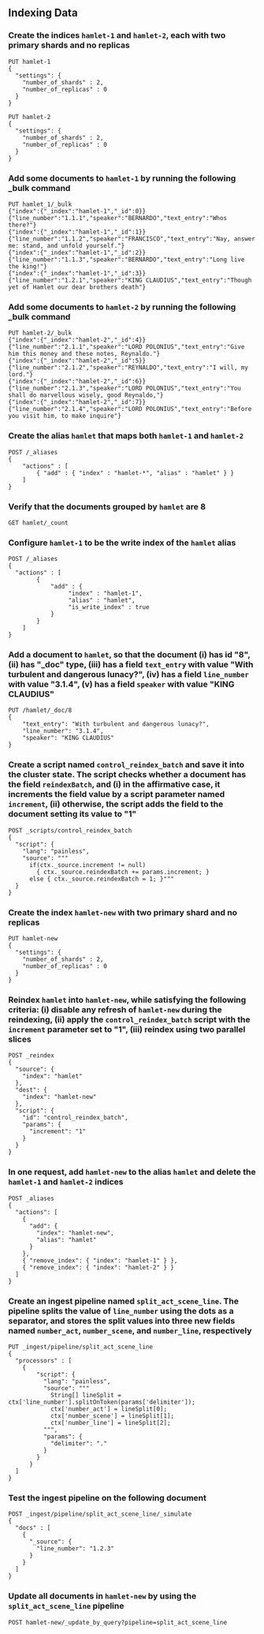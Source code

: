 ## Indexing Data

### Create the indices `hamlet-1` and `hamlet-2`, each with two primary shards and no replicas

```
PUT hamlet-1
{
  "settings": {
    "number_of_shards" : 2,
    "number_of_replicas" : 0
  }
}

PUT hamlet-2
{
  "settings": {
    "number_of_shards" : 2,
    "number_of_replicas" : 0
  }
}
```

### Add some documents to `hamlet-1` by running the following _bulk command

```
PUT hamlet_1/_bulk
{"index":{"_index":"hamlet-1","_id":0}}
{"line_number":"1.1.1","speaker":"BERNARDO","text_entry":"Whos there?"}
{"index":{"_index":"hamlet-1","_id":1}}
{"line_number":"1.1.2","speaker":"FRANCISCO","text_entry":"Nay, answer me: stand, and unfold yourself."}
{"index":{"_index":"hamlet-1","_id":2}}
{"line_number":"1.1.3","speaker":"BERNARDO","text_entry":"Long live the king!"}
{"index":{"_index":"hamlet-1","_id":3}}
{"line_number":"1.2.1","speaker":"KING CLAUDIUS","text_entry":"Though yet of Hamlet our dear brothers death"}
```

### Add some documents to `hamlet-2` by running the following _bulk command

```
PUT hamlet-2/_bulk
{"index":{"_index":"hamlet-2","_id":4}}
{"line_number":"2.1.1","speaker":"LORD POLONIUS","text_entry":"Give him this money and these notes, Reynaldo."}
{"index":{"_index":"hamlet-2","_id":5}}
{"line_number":"2.1.2","speaker":"REYNALDO","text_entry":"I will, my lord."}
{"index":{"_index":"hamlet-2","_id":6}}
{"line_number":"2.1.3","speaker":"LORD POLONIUS","text_entry":"You shall do marvellous wisely, good Reynaldo,"}
{"index":{"_index":"hamlet-2","_id":7}}
{"line_number":"2.1.4","speaker":"LORD POLONIUS","text_entry":"Before you visit him, to make inquire"}
```

### Create the alias `hamlet` that maps both `hamlet-1` and `hamlet-2`

```
POST /_aliases
{
    "actions" : [
        { "add" : { "index" : "hamlet-*", "alias" : "hamlet" } }
    ]
}
```

### Verify that the documents grouped by `hamlet` are 8

```
GET hamlet/_count
```

### Configure `hamlet-1` to be the write index of the `hamlet` alias

```
POST /_aliases
{
  "actions" : [
        {
            "add" : {
                 "index" : "hamlet-1",
                 "alias" : "hamlet",
                 "is_write_index" : true
            }
        }
    ]
}
```

### Add a document to `hamlet`, so that the document (i) has id "8", (ii) has "_doc" type, (iii) has a field `text_entry` with value "With turbulent and dangerous lunacy?", (iv) has a field `line_number` with value "3.1.4", (v) has a field `speaker` with value "KING CLAUDIUS"

```
PUT /hamlet/_doc/8
{
    "text_entry": "With turbulent and dangerous lunacy?",
    "line_number": "3.1.4",
    "speaker": "KING CLAUDIUS"
}
```

### Create a script named `control_reindex_batch` and save it into the cluster state. The script checks whether a document has the field `reindexBatch`, and (i) in the affirmative case, it increments the field value by a script parameter named `increment`, (ii) otherwise, the script adds the field to the document setting its value to "1"

```
POST _scripts/control_reindex_batch
{
  "script": {
    "lang": "painless",
    "source": """
      if(ctx._source.increment != null) 
        { ctx._source.reindexBatch += params.increment; } 
      else { ctx._source.reindexBatch = 1; }"""
  }
}
```

### Create the index `hamlet-new` with two primary shard and no replicas

```
PUT hamlet-new
{
  "settings": {
    "number_of_shards" : 2,
    "number_of_replicas" : 0
  }
}
```

### Reindex `hamlet` into `hamlet-new`, while satisfying the following criteria: (i) disable any refresh of `hamlet-new` during the reindexing, (ii) apply the `control_reindex_batch` script with the `increment` parameter set to "1", (iii) reindex using two parallel slices

```
POST _reindex
{
  "source": {
    "index": "hamlet"
  },
  "dest": {
    "index": "hamlet-new"
  },
  "script": {
    "id": "control_reindex_batch",
    "params": {
      "increment": "1"
    }
  }
}
```

### In one request, add `hamlet-new` to the alias `hamlet` and delete the `hamlet-1` and `hamlet-2` indices

```
POST _aliases
{
  "actions": [
    {
      "add": {
        "index": "hamlet-new",
        "alias": "hamlet"
      }
    },
    { "remove_index": { "index": "hamlet-1" } },
    { "remove_index": { "index": "hamlet-2" } }
  ]
}
```

### Create an ingest pipeline named `split_act_scene_line`. The pipeline splits the value of `line_number` using the dots as a separator, and stores the split values into three new fields named `number_act`, `number_scene`, and `number_line`, respectively

```
PUT _ingest/pipeline/split_act_scene_line
{
  "processors" : [
    {
        "script": {
          "lang": "painless",
          "source": """
            String[] lineSplit = ctx['line_number'].splitOnToken(params['delimiter']);
            ctx['number_act'] = lineSplit[0];
            ctx['number_scene'] = lineSplit[1];
            ctx['number_line'] = lineSplit[2];
          """,
          "params": {
            "delimiter": "."
          }
        }
      }
  ]
}
```

### Test the ingest pipeline on the following document

```
POST _ingest/pipeline/split_act_scene_line/_simulate
{
  "docs" : [
    { 
      "_source": {
        "line_number": "1.2.3"
      }
    }
  ]
}
```

### Update all documents in `hamlet-new` by using the `split_act_scene_line` pipeline

```
POST hamlet-new/_update_by_query?pipeline=split_act_scene_line
```
